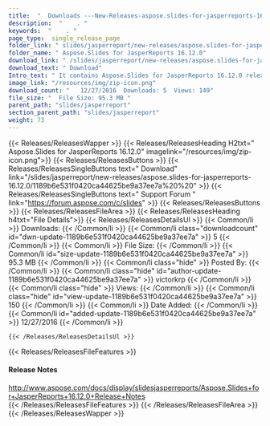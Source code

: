 ```yaml
---
title:  "  Downloads ---New-Releases-aspose.slides-for-jasperreports-16.12.0 . " 
description:  "    . " 
keywords:  "    . " 
page_type:  single_release_page
folder_link: " slides/jasperreport/new-releases/aspose.slides-for-jasperreports-16.12.0/"
folder_name: " Aspose.Slides for JasperReports 16.12.0"
download_link: " /slides/jasperreport/new-releases/aspose.slides-for-jasperreports-16.12.0/1189b6e531f0420ca44625be9a37ee7a"
download_text: " Download"
Intro_text: " It contains Aspose.Slides for JasperReports 16.12.0 release."
image_link: "/resources/img/zip-icon.png"
download_count: "   12/27/2016  Downloads: 5  Views: 149"
file_size: "  File Size: 95.3 MB "
parent_path: "slides/jasperreport"
section_parent_path: "slides/jasperreport"
weight: 73 
---
```


{{< Releases/ReleasesWapper >}}
  {{< Releases/ReleasesHeading H2txt=" Aspose.Slides for JasperReports 16.12.0" imagelink="/resources/img/zip-icon.png">}}
  {{< Releases/ReleasesButtons >}}
    {{< Releases/ReleasesSingleButtons text=" Download" link="/slides/jasperreport/new-releases/aspose.slides-for-jasperreports-16.12.0/1189b6e531f0420ca44625be9a37ee7a%20%20" >}}
    {{< Releases/ReleasesSingleButtons text=" Support Forum " link="https://forum.aspose.com/c/slides" >}}
  {{< Releases/ReleasesButtons >}}
  {{< Releases/ReleasesFileArea >}}
    {{< Releases/ReleasesHeading h4txt="File Details">}}
    {{< Releases/ReleasesDetailsUl >}}
            {{< Common/li  >}} Downloads: {{< /Common/li >}} 
      {{< Common/li class="downloadcount" id="dwn-update-1189b6e531f0420ca44625be9a37ee7a" >}} 5 {{< /Common/li >}} 
      {{< Common/li  >}} File Size: {{< /Common/li >}} 
      {{< Common/li id="size-update-1189b6e531f0420ca44625be9a37ee7a" >}} 95.3 MB {{< /Common/li >}} 
      {{< Common/li  class="hide" >}} Posted By: {{< /Common/li >}} 
      {{< Common/li class="hide" id="author-update-1189b6e531f0420ca44625be9a37ee7a" >}} victorkrp {{< /Common/li >}} 
      {{< Common/li class="hide"  >}} Views: {{< /Common/li >}} 
      {{< Common/li class="hide" id="view-update-1189b6e531f0420ca44625be9a37ee7a" >}} 150 {{< /Common/li >}} 
      {{< Common/li  >}} Date Added: {{< /Common/li >}} 
      {{< Common/li id="added-update-1189b6e531f0420ca44625be9a37ee7a" >}} 12/27/2016 {{< /Common/li >}} 

    {{< /Releases/ReleasesDetailsUl >}}

  {{< Releases/ReleasesFileFeatures >}}
      <h4>Release Notes</h4><div><a href="http://www.aspose.com/docs/display/slidesjasperreports/Aspose.Slides+for+JasperReports+16.12.0+Release+Notes">http://www.aspose.com/docs/display/slidesjasperreports/Aspose.Slides+for+JasperReports+16.12.0+Release+Notes</a></div>
  {{< /Releases/ReleasesFileFeatures >}}
 {{< /Releases/ReleasesFileArea >}}
{{< /Releases/ReleasesWapper >}}


